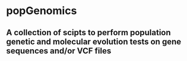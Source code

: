 # popGenomics

## A collection of scipts to perform population genetic and molecular evolution tests on gene sequences and/or VCF files
